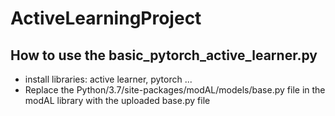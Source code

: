 # ActiveLearningProject


## How to use the basic_pytorch_active_learner.py 
* install libraries: active learner, pytorch ... 
* Replace the Python/3.7/site-packages/modAL/models/base.py file in the modAL library with the uploaded base.py file  


